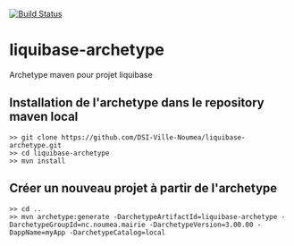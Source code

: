 [![Build Status](https://travis-ci.org/DSI-Ville-Noumea/liquibase-archetype.svg?branch=master)](https://travis-ci.org/DSI-Ville-Noumea/liquibase-archetype) 

# liquibase-archetype

Archetype maven pour projet liquibase

## Installation de l'archetype dans le repository maven local

```
>> git clone https://github.com/DSI-Ville-Noumea/liquibase-archetype.git
>> cd liquibase-archetype
>> mvn install
```

## Créer un nouveau projet à partir de l'archetype

```
>> cd ..
>> mvn archetype:generate -DarchetypeArtifactId=liquibase-archetype -DarchetypeGroupId=nc.noumea.mairie -DarchetypeVersion=3.00.00 -DappName=myApp -DarchetypeCatalog=local
```



